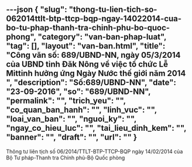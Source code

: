 ---json
{
    "slug": "thong-tu-lien-tich-so-062014ttlt-btp-ttcp-bqp-ngay-14022014-cua-bo-tu-phap-thanh-tra-chinh-phu-bo-quoc-phong",
    "category": "van-ban-phap-luat",
    "tag": [],
    "layout": "van-ban.html",
    "title": "Công văn số: 689/UBND-NN, ngày 05/3/2014 của UBND tỉnh Đăk Nông về việc tổ chức Lễ Mittinh hưởng ứng Ngày Nước thế giới năm 2014 ",
    "description": "Số:689/UBND-NN",
    "date": "23-09-2016",
    "so": "689/UBND-NN",
    "permalink": "",
    "trich_yeu": "",
    "co_quan_ban_hanh": "",
    "linh_vuc": "",
    "loai_van_ban": "",
    "nguoi_ky": "",
    "ngay_co_hieu_luc": "",
    "tai_lieu_dinh_kem": "",
    "banner": "",
    "draft": "",
    "url": ""
}
---
Thông tư liên tịch số 06/2014/TTLT-BTP-TTCP-BQP ngày 14/02/2014 của Bộ Tư pháp-Thanh tra Chính phủ-Bộ Quốc phòng
